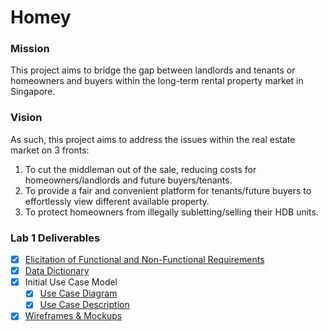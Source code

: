 # Homey
### Mission
This project aims to bridge the gap between landlords and tenants or homeowners and buyers within the long-term rental property market in Singapore. 

### Vision
As such, this project aims to address the issues within the real estate market on 3 fronts:

1. To cut the middleman out of the sale, reducing costs for homeowners/landlords and future buyers/tenants.
2. To provide a fair and convenient platform for tenants/future buyers to effortlessly view different available property.
3. To protect homeowners from illegally subletting/selling their HDB units.


### Lab 1 Deliverables

* [x] [Elicitation of Functional and Non-Functional Requirements](https://drive.google.com/file/d/17EPE8molQBRZ64h3asW_dp8andSYKFBn/view?usp=share_link)
* [x] [Data Dictionary](https://drive.google.com/file/d/1XZJdO13SIRw4yyPp5IKg1b3aoZ-yHzGs/view?usp=share_link)
* [x] Initial Use Case Model
  * [x] [Use Case Diagram](https://drive.google.com/file/d/19foFnuIY04G6UjX1YUh8ebxfzgCWJ8D7/view?usp=share_link)
  * [x] [Use Case Description](https://drive.google.com/file/d/1RLOVipyYrB35SFoQqaHxupB4TpgSIOoF/view?usp=share_link)
* [x] [Wireframes & Mockups](https://drive.google.com/drive/folders/1m04g98kfz5ijCq92JmrkBiFnzteBb_UI?usp=share_link)
